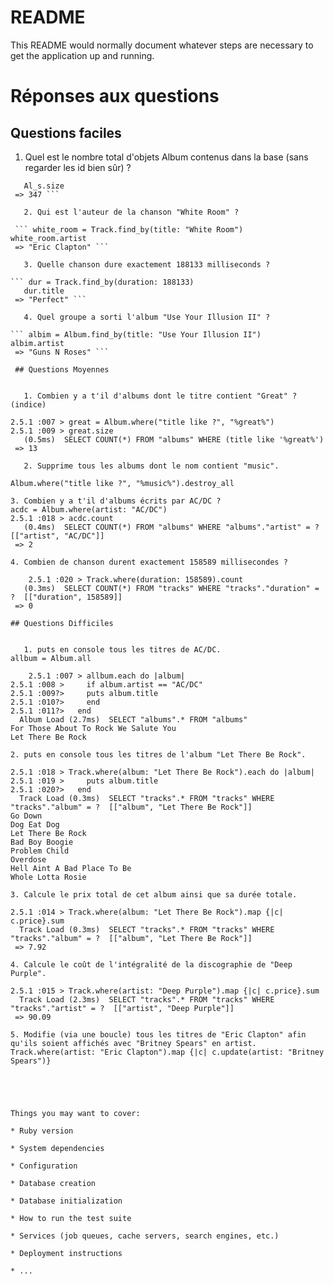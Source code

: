 # README

This README would normally document whatever steps are necessary to get the
application up and running.

Réponses aux questions
========

## Questions faciles

   1. Quel est le nombre total d'objets Album contenus dans la base (sans regarder les id bien sûr) ?
   
```Al_s = Album.all
   Al_s.size
 => 347 ```

   2. Qui est l'auteur de la chanson "White Room" ?

 ``` white_room = Track.find_by(title: "White Room")
white_room.artist
 => "Eric Clapton" ```

   3. Quelle chanson dure exactement 188133 milliseconds ?
   
``` dur = Track.find_by(duration: 188133)
   dur.title
 => "Perfect" ```

   4. Quel groupe a sorti l'album "Use Your Illusion II" ?
   
``` albim = Album.find_by(title: "Use Your Illusion II")
albim.artist
 => "Guns N Roses" ```

 ## Questions Moyennes


   1. Combien y a t'il d'albums dont le titre contient "Great" ? (indice)

2.5.1 :007 > great = Album.where("title like ?", "%great%")
2.5.1 :009 > great.size
   (0.5ms)  SELECT COUNT(*) FROM "albums" WHERE (title like '%great%')
 => 13

   2. Supprime tous les albums dont le nom contient "music".

Album.where("title like ?", "%music%").destroy_all

3. Combien y a t'il d'albums écrits par AC/DC ?
acdc = Album.where(artist: "AC/DC")
2.5.1 :018 > acdc.count
   (0.4ms)  SELECT COUNT(*) FROM "albums" WHERE "albums"."artist" = ?  [["artist", "AC/DC"]]
 => 2

4. Combien de chanson durent exactement 158589 millisecondes ?

    2.5.1 :020 > Track.where(duration: 158589).count
   (0.3ms)  SELECT COUNT(*) FROM "tracks" WHERE "tracks"."duration" = ?  [["duration", 158589]]
 => 0

## Questions Difficiles


   1. puts en console tous les titres de AC/DC.
allbum = Album.all

    2.5.1 :007 > allbum.each do |album|
2.5.1 :008 >     if album.artist == "AC/DC"
2.5.1 :009?>     puts album.title
2.5.1 :010?>     end
2.5.1 :011?>   end
  Album Load (2.7ms)  SELECT "albums".* FROM "albums"
For Those About To Rock We Salute You
Let There Be Rock

2. puts en console tous les titres de l'album "Let There Be Rock".

2.5.1 :018 > Track.where(album: "Let There Be Rock").each do |album|
2.5.1 :019 >     puts album.title
2.5.1 :020?>   end
  Track Load (0.3ms)  SELECT "tracks".* FROM "tracks" WHERE "tracks"."album" = ?  [["album", "Let There Be Rock"]]
Go Down
Dog Eat Dog
Let There Be Rock
Bad Boy Boogie
Problem Child
Overdose
Hell Aint A Bad Place To Be
Whole Lotta Rosie

3. Calcule le prix total de cet album ainsi que sa durée totale.

2.5.1 :014 > Track.where(album: "Let There Be Rock").map {|c| c.price}.sum
  Track Load (0.3ms)  SELECT "tracks".* FROM "tracks" WHERE "tracks"."album" = ?  [["album", "Let There Be Rock"]]
 => 7.92

4. Calcule le coût de l'intégralité de la discographie de "Deep Purple".

2.5.1 :015 > Track.where(artist: "Deep Purple").map {|c| c.price}.sum
  Track Load (2.3ms)  SELECT "tracks".* FROM "tracks" WHERE "tracks"."artist" = ?  [["artist", "Deep Purple"]]
 => 90.09

5. Modifie (via une boucle) tous les titres de "Eric Clapton" afin qu'ils soient affichés avec "Britney Spears" en artist.
Track.where(artist: "Eric Clapton").map {|c| c.update(artist: "Britney Spears")}





Things you may want to cover:

* Ruby version

* System dependencies

* Configuration

* Database creation

* Database initialization

* How to run the test suite

* Services (job queues, cache servers, search engines, etc.)

* Deployment instructions

* ...


